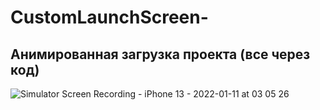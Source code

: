 # CustomLaunchScreen-
## Анимированная  загрузка проекта (все через код)
![Simulator Screen Recording - iPhone 13 - 2022-01-11 at 03 05 26](https://user-images.githubusercontent.com/45273279/148858592-0aa38622-20c7-4ae7-bbfb-8f117219067c.gif)
 
